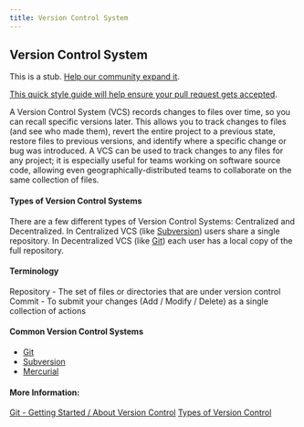 ```yaml
---
title: Version Control System
---
```

## Version Control System

This is a stub. <a href='https://github.com/freecodecamp/guides/tree/master/src/pages/software-engineering/version-control-system/index.md' target='_blank' rel='nofollow'>Help our community expand it</a>.

<a href='https://github.com/freecodecamp/guides/blob/master/README.md' target='_blank' rel='nofollow'>This quick style guide will help ensure your pull request gets accepted</a>.

<!-- The article goes here, in GitHub-flavored Markdown. Feel free to add YouTube videos, images, and CodePen/JSBin embeds  -->

A Version Control System (VCS) records changes to files over time, so you can recall specific versions later. This allows you to track changes to files (and see who made them), revert the entire project to a previous state, restore files to previous versions, and identify where a specific change or bug was introduced. A VCS can be used to track changes to any files for any project; it is especially useful for teams working on software source code, allowing even geographically-distributed teams to collaborate on the same collection of files.

#### Types of Version Control Systems
There are a few different types of Version Control Systems: Centralized and Decentralized. In Centralized VCS (like [Subversion](https://subversion.apache.org/)) users share a single repository. In Decentralized VCS (like [Git](https://git-scm.com/)) each user has a local copy of the full repository.

#### Terminology
Repository - The set of files or directories that are under version control
Commit - To submit your changes (Add / Modify / Delete) as a single collection of actions

#### Common Version Control Systems
* [Git](https://git-scm.com/)
* [Subversion](https://subversion.apache.org/)
* [Mercurial](https://www.mercurial-scm.org/)

#### More Information:
<!-- Please add any articles you think might be helpful to read before writing the article -->
[Git - Getting Started / About Version Control](https://git-scm.com/book/en/v2/Getting-Started-About-Version-Control)
[Types of Version Control](https://confluence.atlassian.com/get-started-with-bitbucket/types-of-version-control-856845192.html)
